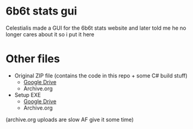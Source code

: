 # 6b6t stats gui
Celestialis made a GUI for the 6b6t stats website and later told me he no longer cares about it so i put it here

# Other files
* Original ZIP file (contains the code in this repo + some C# build stuff)
  * [Google Drive](https://drive.google.com/file/d/1wZOPAlaMaZyzpqrFjNf-CWoANF4tPoAg/view?usp=sharing)
  * Archive.org
* Setup EXE
  * [Google Drive](https://drive.google.com/file/d/1z3zFfQhP-bOFIDEd7mXf4zRnqDAO4--Q/view?usp=sharing)
  * Archive.org

(archive.org uploads are slow AF give it some time)